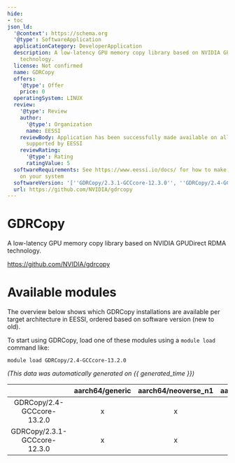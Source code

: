 ```yaml
---
hide:
- toc
json_ld:
  '@context': https://schema.org
  '@type': SoftwareApplication
  applicationCategory: DeveloperApplication
  description: A low-latency GPU memory copy library based on NVIDIA GPUDirect RDMA
    technology.
  license: Not confirmed
  name: GDRCopy
  offers:
    '@type': Offer
    price: 0
  operatingSystem: LINUX
  review:
    '@type': Review
    author:
      '@type': Organization
      name: EESSI
    reviewBody: Application has been successfully made available on all architectures
      supported by EESSI
    reviewRating:
      '@type': Rating
      ratingValue: 5
  softwareRequirements: See https://www.eessi.io/docs/ for how to make EESSI available
    on your system
  softwareVersion: '[''GDRCopy/2.3.1-GCCcore-12.3.0'', ''GDRCopy/2.4-GCCcore-13.2.0'']'
  url: https://github.com/NVIDIA/gdrcopy
---
```


GDRCopy
=======


A low-latency GPU memory copy library based on NVIDIA GPUDirect RDMA technology.

https://github.com/NVIDIA/gdrcopy
# Available modules


The overview below shows which GDRCopy installations are available per target architecture in EESSI, ordered based on software version (new to old).

To start using GDRCopy, load one of these modules using a `module load` command like:

```shell
module load GDRCopy/2.4-GCCcore-13.2.0
```

*(This data was automatically generated on {{ generated_time }})*  

| |aarch64/generic|aarch64/neoverse_n1|aarch64/neoverse_v1|x86_64/generic|x86_64/amd/zen2|x86_64/amd/zen3|x86_64/amd/zen4|x86_64/intel/haswell|x86_64/intel/sapphirerapids|x86_64/intel/skylake_avx512|
| :---: | :---: | :---: | :---: | :---: | :---: | :---: | :---: | :---: | :---: | :---: |
|GDRCopy/2.4-GCCcore-13.2.0|x|x|x|x|x|x|x|x|x|x|
|GDRCopy/2.3.1-GCCcore-12.3.0|x|x|x|x|x|x|x|x|x|x|
